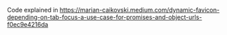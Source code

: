 Code explained in https://marian-caikovski.medium.com/dynamic-favicon-depending-on-tab-focus-a-use-case-for-promises-and-object-urls-f0ec9e4216da 
